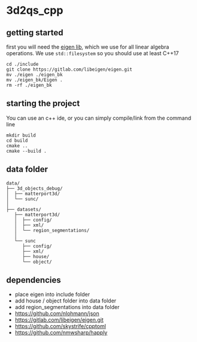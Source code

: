 # 3d2qs_cpp

## getting started
first you will need the [eigen lib](http://eigen.tuxfamily.org/index.php?title=Main_Page), which we use for all linear algebra operations.
We use `std::filesystem` so you should use at least C++17

```shell
cd ./include
git clone https://gitlab.com/libeigen/eigen.git
mv ./eigen ./eigen_bk
mv ./eigen_bk/Eigen .
rm -rf ./eigen_bk
```

## starting the project
You can use an c++ ide, or you can simply compile/link from the command line
```shell
mkdir build
cd build
cmake ..
cmake --build .
```

## data folder
```
data/
├── 3d_objects_debug/
│  ├── matterport3d/
│  └── sunc/
│ 
├── datasets/
   ├── matterport3d/
   │  ├── config/
   │  ├── xml/
   │  └── region_segmentations/
   │
   └── sunc
      ├── config/
      ├── xml/
      ├── house/
      └── object/
```

## dependencies
- place eigen into include folder 
- add house / object folder into data folder
- add region_segmentations into data folder
- https://github.com/nlohmann/json
- https://gitlab.com/libeigen/eigen.git
- https://github.com/skystrife/cpptoml
- https://github.com/nmwsharp/happly
